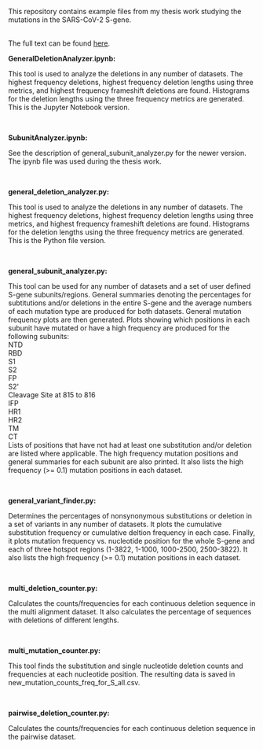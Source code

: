 This repository contains example files from my thesis work studying the mutations in the SARS-CoV-2 S-gene.<br><br>
<p>The full text can be found <a href="https://huskiecommons.lib.niu.edu/allgraduate-thesesdissertations/7773/">here</a>.</p>
<b>GeneralDeletionAnalyzer.ipynb:</b>
<p>
	This tool is used to analyze the deletions in any number of datasets.
	The highest frequency deletions, highest frequency deletion lengths using three
	metrics, and highest frequency frameshift deletions are found. Histograms for the
	deletion lengths using the three frequency metrics are generated. This is the Jupyter Notebook version.</p><br>

 <b>SubunitAnalyzer.ipynb:</b>
 <p>See the description of general_subunit_analyzer.py for the newer version. The ipynb file was used during the thesis work.</p><br>

 <b>general_deletion_analyzer.py:</b>
 <p>	This tool is used to analyze the deletions in any number of datasets.
	The highest frequency deletions, highest frequency deletion lengths using three
	metrics, and highest frequency frameshift deletions are found. Histograms for the
	deletion lengths using the three frequency metrics are generated. This is the Python file version.</p><br>
 
 <b>general_subunit_analyzer.py:</b>
<p> This tool can be used for any number of datasets and a set of user defined S-gene subunits/regions.
    General summaries denoting the percentages for subtitutions and/or deletions in the entire S-gene and
	the average numbers of each mutation type are produced for both datasets.
	General mutation frequency plots are then generated.
	Plots showing which positions in each subunit have mutated or have a high frequency are produced for the following subunits:<br>
	        NTD<br>
		RBD<br>
		S1<br>
		S2<br>
		FP<br>
		S2'<br>
		Cleavage Site at 815 to 816<br>
		IFP<br>
		HR1<br>
		HR2<br>
		TM<br>
		CT<br>
	Lists of positions that have not had at least one substitution and/or deletion are listed where applicable.
	The high frequency mutation positions and general summaries for each subunit are also printed.
	It also lists the high frequency (>= 0.1) mutation positions in each dataset.</p><br>

 <b>general_variant_finder.py:</b>
 <p>    Determines the percentages of nonsynonymous substitutions or deletion in a set of variants
	in any number of datasets. It plots the cumulative substitution frequency or cumulative
    deltion frequency in each case.
	Finally, it plots mutation frequency vs. nucleotide position for the whole S-gene
	and each of three hotspot regions (1-3822, 1-1000, 1000-2500, 2500-3822).
	It also lists the high frequency (>= 0.1) mutation positions in each dataset.</p><br>
 
 <b>multi_deletion_counter.py:</b>
 <p>Calculates the counts/frequencies for each continuous deletion sequence in the multi alignment
	dataset. It also calculates the percentage of sequences with deletions of different lengths.</p><br>

<b>multi_mutation_counter.py:</b>
<p>This tool finds the substitution and single nucleotide deletion counts and frequencies at each nucleotide position.
	The resulting data is saved in new_mutation_counts_freq_for_S_all.csv.</p><br>

 <b>pairwise_deletion_counter.py:</b>
 <p>  Calculates the counts/frequencies for each continuous deletion sequence in the pairwise
	dataset.</p>

 
